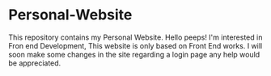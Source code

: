 # Personal-Website
This repository contains my Personal Website.
Hello peeps!
I'm interested in Fron end Development, This website is only based on Front End works.
I will soon make some changes in the site regarding a login page any help would be appreciated.
